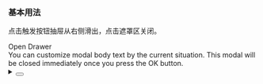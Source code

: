 ### 基本用法

点击触发按钮抽屉从右侧滑出，点击遮罩区关闭。

<div class="cell-demo vp-raw">
  <yc-checkbox-group
    v-model="custom"
    :options="['hide header', 'hide footer', 'hide cancel']" />
  <div :style="{ marginTop: '20px' }">
    <yc-button
      type="primary"
      @click="handleClick"
      >Open Drawer</yc-button
    >
  </div>
  <yc-drawer
    :width="340"
    :header="!custom.includes('hide header')"
    :footer="!custom.includes('hide footer')"
    :hide-cancel="custom.includes('hide cancel')"
    :visible="visible"
    @ok="handleOk"
    @cancel="handleCancel"
    unmountOnClose>
    <template #header>
      <span>Header and title</span>
    </template>
    <div>
      You can customize modal body text by the current situation. This modal
      will be closed immediately once you press the OK button.
    </div>
  </yc-drawer>
</div>

<script setup>
import { ref } from 'vue';
const visible = ref(false);
const custom = ref([]);

const handleClick = () => {
  visible.value = true;
};
const handleOk = () => {
  visible.value = false;
};
const handleCancel = () => {
  visible.value = false;
};
</script>

<details>
<summary>
 <button class="code-btn"  >
    <icon-code />
 </button>
</summary>

```vue
<template>
  <yc-checkbox-group
    v-model="custom"
    :options="['hide header', 'hide footer', 'hide cancel']" />
  <div :style="{ marginTop: '20px' }">
    <yc-button
      type="primary"
      @click="handleClick"
      >Open Drawer</yc-button
    >
  </div>
  <yc-drawer
    :width="340"
    :header="!custom.includes('hide header')"
    :footer="!custom.includes('hide footer')"
    :hide-cancel="custom.includes('hide cancel')"
    :visible="visible"
    @ok="handleOk"
    @cancel="handleCancel"
    unmountOnClose>
    <template #header>
      <span>Header and title</span>
    </template>
    <div>
      You can customize modal body text by the current situation. This modal
      will be closed immediately once you press the OK button.
    </div>
  </yc-drawer>
</template>

<script setup>
import { ref } from 'vue';
const visible = ref(false);
const custom = ref([]);

const handleClick = () => {
  visible.value = true;
};
const handleOk = () => {
  visible.value = false;
};
const handleCancel = () => {
  visible.value = false;
};
</script>
```

</details>
